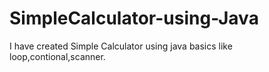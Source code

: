 # SimpleCalculator-using-Java
I have created Simple Calculator using java basics like loop,contional,scanner.


